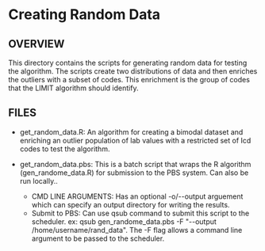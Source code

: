 # Creating Random Data

## OVERVIEW
This directory contains the scripts for generating random data for testing the algorithm. The scripts create two distributions of data and then enriches the outliers with a subset of codes. This enrichment is the group of codes that the LIMIT algorithm should identify.

## FILES
* get_random_data.R: An algorithm for creating a bimodal dataset and enriching an outlier population of lab values with a restricted set of Icd codes to test the algorithm.

* get_random_data.pbs: This is a batch script that wraps the R algorithm (gen_randome_data.R) for submission to the PBS system. Can also be run locally..
    * CMD LINE ARGUMENTS: Has an optional -o/--output arguement which can specify an output directory for writing the results.
    * Submit to PBS: Can use qsub command to submit this script to the scheduler. ex: qsub gen_randome_data.pbs -F "--output /home/username/rand_data". The -F flag allows a command line argument to be passed to the scheduler.
